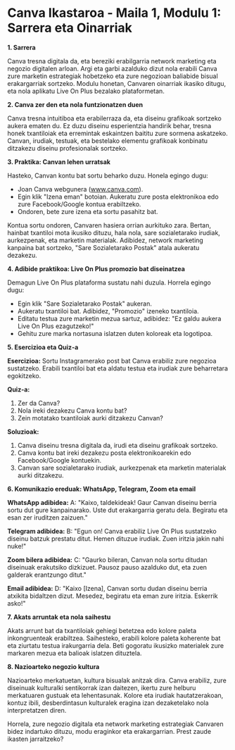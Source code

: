 # **Canva Ikastaroa - Maila 1, Modulu 1: Sarrera eta Oinarriak**

**1. Sarrera**

Canva tresna digitala da, eta bereziki erabilgarria network marketing eta negozio digitalen arloan. Argi eta garbi azalduko dizut nola erabili Canva zure marketin estrategiak hobetzeko eta zure negozioan baliabide bisual erakargarriak sortzeko. Modulu honetan, Canvaren oinarriak ikasiko ditugu, eta nola aplikatu Live On Plus bezalako plataformetan.

**2. Canva zer den eta nola funtzionatzen duen**

Canva tresna intuitiboa eta erabilerraza da, eta diseinu grafikoak sortzeko aukera ematen du. Ez duzu diseinu esperientzia handirik behar, tresna honek txantiloiak eta erremintak eskaintzen baititu zure sormena askatzeko. Canvan, irudiak, testuak, eta bestelako elementu grafikoak konbinatu ditzakezu diseinu profesionalak sortzeko.

**3. Praktika: Canvan lehen urratsak**

Hasteko, Canvan kontu bat sortu beharko duzu. Honela egingo dugu:
- Joan Canva webgunera (www.canva.com).
- Egin klik "Izena eman" botoian. Aukeratu zure posta elektronikoa edo zure Facebook/Google kontua erabiltzeko.
- Ondoren, bete zure izena eta sortu pasahitz bat.

Kontua sortu ondoren, Canvaren hasiera orrian aurkituko zara. Bertan, hainbat txantiloi mota ikusiko dituzu, hala nola, sare sozialetarako irudiak, aurkezpenak, eta marketin materialak. Adibidez, network marketing kanpaina bat sortzeko, "Sare Sozialetarako Postak" atala aukeratu dezakezu.

**4. Adibide praktikoa: Live On Plus promozio bat diseinatzea**

Demagun Live On Plus plataforma sustatu nahi duzula. Horrela egingo dugu:
- Egin klik "Sare Sozialetarako Postak" aukeran.
- Aukeratu txantiloi bat. Adibidez, "Promozio" izeneko txantiloia.
- Editatu testua zure marketin mezua sartuz, adibidez: "Ez galdu aukera Live On Plus ezagutzeko!"
- Gehitu zure marka nortasuna islatzen duten koloreak eta logotipoa.

**5. Esercizioa eta Quiz-a**

**Esercizioa:**
Sortu Instagramerako post bat Canva erabiliz zure negozioa sustatzeko. Erabili txantiloi bat eta aldatu testua eta irudiak zure beharretara egokitzeko.

**Quiz-a:**
1. Zer da Canva?
2. Nola ireki dezakezu Canva kontu bat?
3. Zein motatako txantiloiak aurki ditzakezu Canvan?

**Soluzioak:**
1. Canva diseinu tresna digitala da, irudi eta diseinu grafikoak sortzeko.
2. Canva kontu bat ireki dezakezu posta elektronikoarekin edo Facebook/Google kontuekin.
3. Canvan sare sozialetarako irudiak, aurkezpenak eta marketin materialak aurki ditzakezu.

**6. Komunikazio ereduak: WhatsApp, Telegram, Zoom eta email**

**WhatsApp adibidea:**
A: "Kaixo, taldekideak! Gaur Canvan diseinu berria sortu dut gure kanpainarako. Uste dut erakargarria geratu dela. Begiratu eta esan zer iruditzen zaizuen."

**Telegram adibidea:**
B: "Egun on! Canva erabiliz Live On Plus sustatzeko diseinu batzuk prestatu ditut. Hemen dituzue irudiak. Zuen iritzia jakin nahi nuke!"

**Zoom bilera adibidea:**
C: "Gaurko bileran, Canvan nola sortu ditudan diseinuak erakutsiko dizkizuet. Pausoz pauso azalduko dut, eta zuen galderak erantzungo ditut."

**Email adibidea:**
D: "Kaixo [Izena], Canvan sortu dudan diseinu berria atxikita bidaltzen dizut. Mesedez, begiratu eta eman zure iritzia. Eskerrik asko!"

**7. Akats arruntak eta nola saihestu**

Akats arrunt bat da txantiloiak gehiegi betetzea edo kolore paleta inkongruenteak erabiltzea. Saihesteko, erabili kolore paleta koherente bat eta ziurtatu testua irakurgarria dela. Beti gogoratu ikusizko materialek zure markaren mezua eta balioak islatzen dituztela.

**8. Nazioarteko negozio kultura**

Nazioarteko merkatuetan, kultura bisualak anitzak dira. Canva erabiliz, zure diseinuak kulturalki sentikorrak izan daitezen, ikertu zure helburu merkatuaren gustuak eta lehentasunak. Kolore eta irudiak hautatzerakoan, kontuz ibili, desberdintasun kulturalek eragina izan dezaketelako nola interpretatzen diren.

Horrela, zure negozio digitala eta network marketing estrategiak Canvaren bidez indartuko dituzu, modu eraginkor eta erakargarrian. Prest zaude ikasten jarraitzeko?
